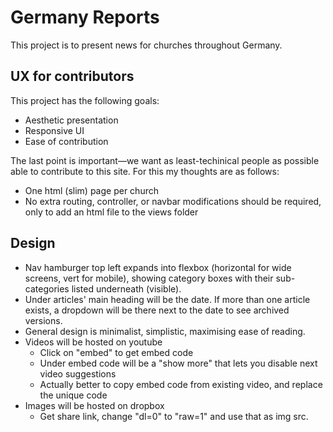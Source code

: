 # Germany Reports

This project is to present news for churches throughout Germany.

## UX for contributors
This project has the following goals:

- Aesthetic presentation
- Responsive UI
- Ease of contribution

The last point is important—we want as least-techinical people as possible able to contribute to this site. For this my thoughts are as follows:

- One html (slim) page per church
- No extra routing, controller, or navbar modifications should be required, only to add an html file to the views folder

## Design

- Nav hamburger top left expands into flexbox (horizontal for wide screens, vert for mobile), showing category boxes with their sub-categories listed underneath (visible).
- Under articles' main heading will be the date. If more than one article exists, a dropdown will be there next to the date to see archived versions.
- General design is minimalist, simplistic, maximising ease of reading.
- Videos will be hosted on youtube
  - Click on "embed" to get embed code
  - Under embed code will be a "show more" that lets you disable next video suggestions
  - Actually better to copy embed code from existing video, and replace the unique code
- Images will be hosted on dropbox
  - Get share link, change "dl=0" to "raw=1" and use that as img src.